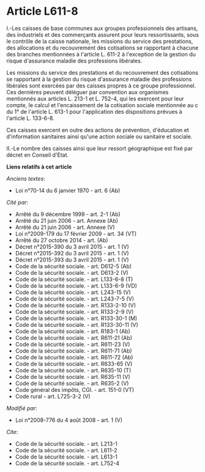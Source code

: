 # Article L611-8

I.-Les caisses de base communes aux groupes professionnels des artisans, des industriels et des commerçants assurent pour
leurs ressortissants, sous le contrôle de la caisse nationale, les missions du service des prestations, des allocations et du
recouvrement des cotisations se rapportant à chacune des branches mentionnées à l'article L. 611-2 à l'exception de la
gestion du risque d'assurance maladie des professions libérales. 

Les missions du service des prestations et du recouvrement des cotisations se rapportant à la gestion du risque d'assurance
maladie des professions libérales sont exercées par des caisses propres à ce groupe professionnel. Ces dernières peuvent
déléguer par convention aux organismes mentionnés aux articles L. 213-1 et 
L. 752-4, qui les exercent pour leur compte, le calcul et l'encaissement de la cotisation sociale mentionnée au c du 1° de
l'article L. 613-1 pour l'application des dispositions prévues à l'article L. 133-6-8. 

Ces caisses exercent en outre des actions de prévention, d'éducation et d'information sanitaires ainsi qu'une action sociale
ou sanitaire et sociale. 

II.-Le nombre des caisses ainsi que leur ressort géographique est fixé par décret en Conseil d'Etat.

**Liens relatifs à cet article**

_Anciens textes_:

  - Loi n°70-14 du 6 janvier 1970 - art. 6 (Ab)

_Cité par_:

  - Arrêté du 9 décembre 1999 - art. 2-1 (Ab)
  - Arrêté du 21 juin 2006 - art. Annexe (Ab)
  - Arrêté du 21 juin 2006 - art. Annexe (V)
  - Loi n°2009-179 du 17 février 2009 - art. 34 (VT)
  - Arrêté du 27 octobre 2014 - art. (Ab)
  - Décret n°2015-390 du 3 avril 2015 - art. 1 (V)
  - Décret n°2015-392 du 3 avril 2015 - art. 1 (V)
  - Décret n°2015-393 du 3 avril 2015 - art. 1 (V)
  - Code de la sécurité sociale. - art. D612-5 (Ab)
  - Code de la sécurité sociale. - art. D613-2 (V)
  - Code de la sécurité sociale. - art. L133-6-8 (T)
  - Code de la sécurité sociale. - art. L133-6-9 (VD)
  - Code de la sécurité sociale. - art. L243-15 (V)
  - Code de la sécurité sociale. - art. L243-7-5 (V)
  - Code de la sécurité sociale. - art. R133-2-10 (V)
  - Code de la sécurité sociale. - art. R133-2-9 (V)
  - Code de la sécurité sociale. - art. R133-30-1 (M)
  - Code de la sécurité sociale. - art. R133-30-11 (V)
  - Code de la sécurité sociale. - art. R183-1 (Ab)
  - Code de la sécurité sociale. - art. R611-21 (Ab)
  - Code de la sécurité sociale. - art. R611-23 (V)
  - Code de la sécurité sociale. - art. R611-71 (Ab)
  - Code de la sécurité sociale. - art. R611-72 (Ab)
  - Code de la sécurité sociale. - art. R633-65 (V)
  - Code de la sécurité sociale. - art. R635-10 (T)
  - Code de la sécurité sociale. - art. R635-11 (V)
  - Code de la sécurité sociale. - art. R635-2 (V)
  - Code général des impôts, CGI. - art. 151-0 (VT)
  - Code rural - art. L725-3-2 (V)

_Modifié par_:

  - Loi n°2008-776 du 4 août 2008 - art. 1 (V)

_Cite_:

  - Code de la sécurité sociale. - art. L213-1
  - Code de la sécurité sociale. - art. L611-2
  - Code de la sécurité sociale. - art. L613-1
  - Code de la sécurité sociale. - art. L752-4

